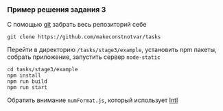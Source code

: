 ### Пример решения задания 3
C помощью [git](https://git-scm.com/) забрать весь репозиторий себе 
```
git clone https://github.com/makeconstnotvar/tasks
```

Перейти в директорию `/tasks/stage3/example`, установить npm пакеты, собрать приложение, запустить сервер `node-static`  

```
cd tasks/stage3/example
npm install
npm run build
npm run start
```

Обратить внимание `numFormat.js`, который использует [Intl](https://learn.javascript.ru/intl)